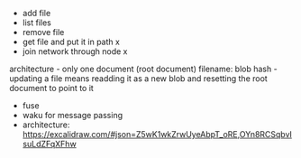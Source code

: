 - add file
- list files
- remove file
- get file and put it in path x
- join network through node x


architecture
    - only one document (root document)
        filename: blob hash
    - updating a file means readding it as a new blob and resetting the root document to point to it


- fuse
- waku for message passing
- architecture: https://excalidraw.com/#json=Z5wK1wkZrwUyeAbpT_oRE,OYn8RCSqbvIsuLdZFqXFhw
